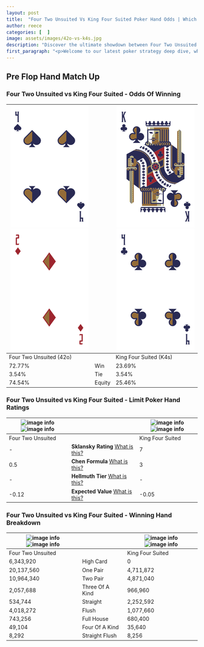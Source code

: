 ```yaml
---
layout: post
title:  "Four Two Unsuited Vs King Four Suited Poker Hand Odds | Which Is The Better Hand In Poker? A Complete Guide"
author: reece
categories: [  ]
image: assets/images/42o-vs-k4s.jpg
description: "Discover the ultimate showdown between Four Two Unsuited and King Four Suited in poker! Uncover the odds, strategies, and scenarios where one hand triumphs over the other. Get ready to up your poker game with this thrilling analysis."
first_paragraph: "<p>Welcome to our latest poker strategy deep dive, where we're pitting two distinct hands against each other in a high-stakes showdown: Four Two Unsuited vs King Four Suited.</p><p>In the dynamic world of poker, every decision counts, and knowing which hand holds the upper hand is key to your success at the table.</p><p>In this article, we'll dissect these two hands, explore the scenarios where one dominates the other, and equip you with the knowledge to make strategic choices that can tip the odds in your favor.</p><p>Get ready to unravel the intriguing dynamics of these poker hands and elevate your game to new heights.</p>"
---
```




[comment]: # (sp0)

## Pre Flop Hand Match Up

<div class="table hand-ratings" markdown="1"> 



### Four Two Unsuited vs King Four Suited - Odds Of Winning


    
| ![image info](assets/images/hand1/4.png) ![image info](assets/images/hand1/2o.png) |  | ![image info](assets/images/hand2/k.png) ![image info](assets/images/hand2/4.png) |
| -------- | -------- | -------- |
| Four Two Unsuited (42o) |  | King Four Suited (K4s) |
| 72.77% | Win | 23.69% |
| 3.54% | Tie | 3.54% |
| 74.54% | Equity | 25.46% |




[comment]: # (sp1)



### Four Two Unsuited vs King Four Suited - Limit Poker Hand Ratings


    
| ![image info](https://www.riverpairs.com/assets/images/hand1/4.png) ![image info](https://www.riverpairs.com/assets/images/hand1/2o.png) |  | ![image info](https://www.riverpairs.com/assets/images/hand2/k.png) ![image info](https://www.riverpairs.com/assets/images/hand2/4.png) |
| -------- | -------- | -------- |
| Four Two Unsuited |  | King Four Suited |
| - | **Sklansky Rating** [What is this?](/sklansky-rating-explained) | 7 |
| 0.5 | **Chen Formula** [What is this?](/chen-formula-explained) | 3 |
| - | **Hellmuth Tier** [What is this?](/Hellmuth-tier-explained) | - |
| -0.12 | **Expected Value** [What is this?](/expected-value-explained) | -0.05 |




[comment]: # (sp2)



### Four Two Unsuited vs King Four Suited - Winning Hand Breakdown


    
| ![image info](https://www.riverpairs.com/assets/images/hand1/4.png) ![image info](https://www.riverpairs.com/assets/images/hand1/2o.png) |  | ![image info](https://www.riverpairs.com/assets/images/hand2/k.png) ![image info](https://www.riverpairs.com/assets/images/hand2/4.png) |
| -------- | -------- | -------- |
| Four Two Unsuited |  | King Four Suited |
| 6,343,920 | High Card | 0 |
| 20,137,560 | One Pair | 4,711,872 |
| 10,964,340 | Two Pair | 4,871,040 |
| 2,057,688 | Three Of A Kind | 966,960 |
| 534,744 | Straight | 2,252,592 |
| 4,018,272 | Flush | 1,077,660 |
| 743,256 | Full House | 680,400 |
| 49,104 | Four Of A Kind | 35,640 |
| 8,292 | Straight Flush | 8,256 |




[comment]: # (sp3)



</div>

[comment]: # (sp4)



[comment]: # (sp5)

